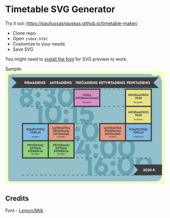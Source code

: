 # Timetable SVG Generator

Try it out: https://pauliussasnauskas.github.io/timetable-maker/

- Clone repo
- Open `index.html`
- Customize to your needs
- Save SVG

You might need to [install the font](./LEMONMILK-Medium.otf) for SVG preview to work.

Sample:
![Example Screenshot](./sample.png)

## Credits

Font - [Lemon/Milk](https://blog.marsnev.com/2017/03/font-lemonmilk.html)
